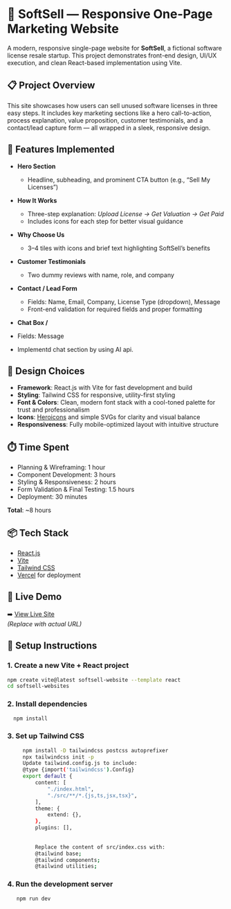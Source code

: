 




# 🧾 SoftSell — Responsive One-Page Marketing Website

A modern, responsive single-page website for **SoftSell**, a fictional software license resale startup. This project demonstrates front-end design, UI/UX execution, and clean React-based implementation using Vite.

## 📋 Project Overview

This site showcases how users can sell unused software licenses in three easy steps. It includes key marketing sections like a hero call-to-action, process explanation, value proposition, customer testimonials, and a contact/lead capture form — all wrapped in a sleek, responsive design.

## 🚀 Features Implemented

- **Hero Section**  
  - Headline, subheading, and prominent CTA button (e.g., “Sell My Licenses”)

- **How It Works**  
  - Three-step explanation: *Upload License → Get Valuation → Get Paid*  
  - Includes icons for each step for better visual guidance

- **Why Choose Us**  
  - 3–4 tiles with icons and brief text highlighting SoftSell’s benefits

- **Customer Testimonials**  
  - Two dummy reviews with name, role, and company

- **Contact / Lead Form**  
  - Fields: Name, Email, Company, License Type (dropdown), Message  
  - Front-end validation for required fields and proper formatting
 - **Chat Box /**  
  - Fields:  Message  
  - Implementd chat section by using AI api.

## 🎨 Design Choices

- **Framework**: React.js with Vite for fast development and build  
- **Styling**: Tailwind CSS for responsive, utility-first styling  
- **Font & Colors**: Clean, modern font stack with a cool-toned palette for trust and professionalism  
- **Icons**: [Heroicons](https://heroicons.com/) and simple SVGs for clarity and visual balance  
- **Responsiveness**: Fully mobile-optimized layout with intuitive structure

## ⏱️ Time Spent

- Planning & Wireframing: 1 hour  
- Component Development: 3 hours  
- Styling & Responsiveness: 2 hours  
- Form Validation & Final Testing: 1.5 hours  
- Deployment: 30 minutes  

**Total**: ~8 hours

## 📦 Tech Stack

- [React.js](https://reactjs.org/)
- [Vite](https://vitejs.dev/)
- [Tailwind CSS](https://tailwindcss.com/)
- [Vercel](https://vercel.com/) for deployment

## 🔗 Live Demo

➡️ [View Live Site](https://your-vercel-link.vercel.app)  
*(Replace with actual URL)*

## 📂 Setup Instructions

   ### 1. Create a new Vite + React project

```bash
npm create vite@latest softsell-website --template react
cd softsell-websites
```

   ### 2. Install dependencies

   ```bash
     npm install
  ```
     
   ### 3. Set up Tailwind CSS

   ```bash
        npm install -D tailwindcss postcss autoprefixer
        npx tailwindcss init -p
        Update tailwind.config.js to include:
        @type {import('tailwindcss').Config} 
        export default {
            content: [
                "./index.html",
                "./src/**/*.{js,ts,jsx,tsx}",
            ],
            theme: {
                extend: {},
            },
            plugins: [],
            
            
            Replace the content of src/index.css with:
            @tailwind base;
            @tailwind components;
            @tailwind utilities;


```
### 4. Run the development server
```bash 
   npm run dev
```


     

    
      
    
    
  






